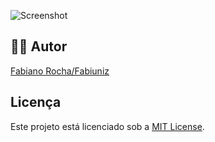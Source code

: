 <!-- 
  Tags: Dev
  Label: ☕️ Hello word Java + angular 
  Description: Hello word Java + angular 
  path_hook: hookfigma.hook7
-->


![Screenshot](images/java_plus_angular.png)


## 👨‍💻 Autor

[Fabiano Rocha/Fabiuniz](https://github.com/SeuUsuarioGitHub)

## Licença

Este projeto está licenciado sob a [MIT License](LICENSE).

